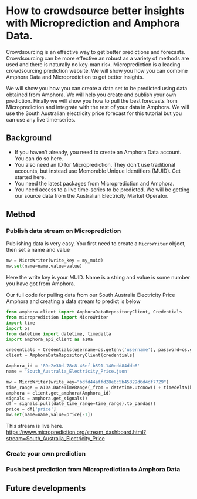 # How to crowdsource better insights with Microprediction and Amphora Data.

Crowdsourcing is an effective way to get better predictions and forecasts. Crowdsourcing can be more effective an robust as a variety of methods are used and there is naturally no key-man risk. Microprediction is a leading crowdsourcing prediction website. We will show you how you can combine Amphora Data and Microprediction to get better insights.

We will show you how you can create a data set to be predicted using data obtained from Amphora. We will help you create and publish your own prediction. Finally we will show you how to pull the best forecasts from Microprediction and integrate with the rest of your data in Amphora. We will use the South Australian electricity price forecast for this tutorial but you can use any live time-series.

## Background

* If you haven't already, you need to create an Amphora Data account. You can do so here. 
* You also need an ID for Microprediction. They don't use traditional accounts, but instead use Memorable Unique Identifiers (MUID). Get started here.
* You need the latest packages from Microprediction and Amphora.
* You need access to a live time-series to be predicted. We will be getting our source data from the Australian Electricity Market Operator. 
    
## Method

### Publish data stream on Microprediction
Publishing data is very easy. You first need to create a `MicroWriter` object, then set a name and value
```py
mw = MicroWriter(write_key = my_muid)
mw.set(name=name,value=value)
```
Here the write key is your MUID. Name is a string and value is some number you have got from Amphora.

Our full code for pulling data from our South Australia Electricity Price Amphora and creating a data stream to predict is below
```py
from amphora.client import AmphoraDataRepositoryClient, Credentials
from microprediction import MicroWriter
import time
import os
from datetime import datetime, timedelta
import amphora_api_client as a10a

credentials = Credentials(username=os.getenv('username'), password=os.getenv('password'))
client = AmphoraDataRepositoryClient(credentials) 

Amphora_id = '89c2e30d-78c8-46ef-b591-140edd84ddb6'
name = 'South_Australia_Electricity_Price.json'

mw = MicroWriter(write_key="bdfd44affd28e6c5b45329d6d4df7729")
time_range = a10a.DateTimeRange(_from = datetime.utcnow() + timedelta(hours=-1) , to= datetime.utcnow() )
amphora = client.get_amphora(Amphora_id)
signals = amphora.get_signals()
df = signals.pull(date_time_range=time_range).to_pandas()
price = df['price']
mw.set(name=name,value=price[-1])
```
This stream is live here. https://www.microprediction.org/stream_dashboard.html?stream=South_Australia_Electricity_Price

### Create your own prediction

### Push best prediction from Microprediction to Amphora Data


## Future developments
